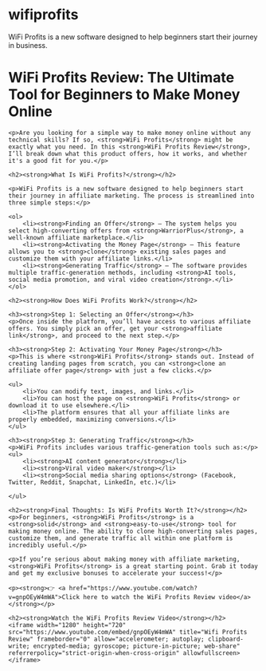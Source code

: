 # wifiprofits
WiFi Profits is a new software designed to help beginners start their journey in business.
<!DOCTYPE html>
<html lang="en">
<head>
    <meta charset="UTF-8">
    <meta name="viewport" content="width=device-width, initial-scale=1.0">
    <title>WiFi Profits Review</title>
</head>
<body>
    <h1><strong>WiFi Profits Review: The Ultimate Tool for Beginners to Make Money Online</strong></h1>
    
    <p>Are you looking for a simple way to make money online without any technical skills? If so, <strong>WiFi Profits</strong> might be exactly what you need. In this <strong>WiFi Profits Review</strong>, I’ll break down what this product offers, how it works, and whether it's a good fit for you.</p>
    
    <h2><strong>What Is WiFi Profits?</strong></h2>
    
    <p>WiFi Profits is a new software designed to help beginners start their journey in affiliate marketing. The process is streamlined into three simple steps:</p>
    
    <ol>
        <li><strong>Finding an Offer</strong> – The system helps you select high-converting offers from <strong>WarriorPlus</strong>, a well-known affiliate marketplace.</li>
        <li><strong>Activating the Money Page</strong> – This feature allows you to <strong>clone</strong> existing sales pages and customize them with your affiliate links.</li>
        <li><strong>Generating Traffic</strong> – The software provides multiple traffic-generation methods, including <strong>AI tools, social media promotion, and viral video creation</strong>.</li>
    </ol>
    
    <h2><strong>How Does WiFi Profits Work?</strong></h2>
    
    <h3><strong>Step 1: Selecting an Offer</strong></h3>
    <p>Once inside the platform, you’ll have access to various affiliate offers. You simply pick an offer, get your <strong>affiliate link</strong>, and proceed to the next step.</p>
    
    <h3><strong>Step 2: Activating Your Money Page</strong></h3>
    <p>This is where <strong>WiFi Profits</strong> stands out. Instead of creating landing pages from scratch, you can <strong>clone an affiliate offer page</strong> with just a few clicks.</p>
    
    <ul>
        <li>You can modify text, images, and links.</li>
        <li>You can host the page on <strong>WiFi Profits</strong> or download it to use elsewhere.</li>
        <li>The platform ensures that all your affiliate links are properly embedded, maximizing conversions.</li>
    </ul>
    
    <h3><strong>Step 3: Generating Traffic</strong></h3>
    <p>WiFi Profits includes various traffic-generation tools such as:</p>
    <ul>
        <li><strong>AI content generator</strong></li>
        <li><strong>Viral video maker</strong></li>
        <li><strong>Social media sharing options</strong> (Facebook, Twitter, Reddit, Snapchat, LinkedIn, etc.)</li>
      
    </ul>
    
    <h2><strong>Final Thoughts: Is WiFi Profits Worth It?</strong></h2>
    <p>For beginners, <strong>WiFi Profits</strong> is a <strong>solid</strong> and <strong>easy-to-use</strong> tool for making money online. The ability to clone high-converting sales pages, customize them, and generate traffic all within one platform is incredibly useful.</p>
    
    <p>If you’re serious about making money with affiliate marketing, <strong>WiFi Profits</strong> is a great starting point. Grab it today and get my exclusive bonuses to accelerate your success!</p>
    
    <p><strong>👉 <a href="https://www.youtube.com/watch?v=gnpOEyW4mWA">Click here to watch the WiFi Profits Review video</a></strong></p>
    
    <h2><strong>Watch the WiFi Profits Review Video</strong></h2>
    <iframe width="1280" height="720" src="https://www.youtube.com/embed/gnpOEyW4mWA" title="Wifi Profits Review" frameborder="0" allow="accelerometer; autoplay; clipboard-write; encrypted-media; gyroscope; picture-in-picture; web-share" referrerpolicy="strict-origin-when-cross-origin" allowfullscreen></iframe>
</body>
</html>
